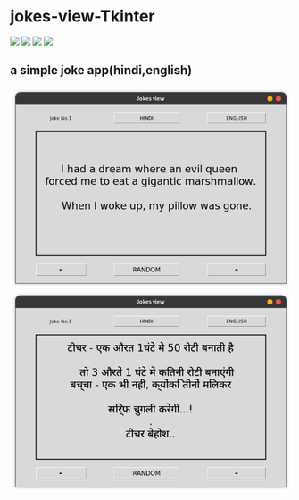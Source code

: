 # jokes-view-Tkinter
![](https://img.shields.io/badge/Programming_Language-Python-blue.svg)
![](https://img.shields.io/badge/Tool_Used-Tkinter-orange.svg)
![](https://img.shields.io/badge/Python_Version-3.9.5-blue.svg)
![](https://img.shields.io/badge/Status-Complete-green.svg)
## a simple joke app(hindi,english)
![jokes1](img/1.png)
![jokes2](img/2.png)
